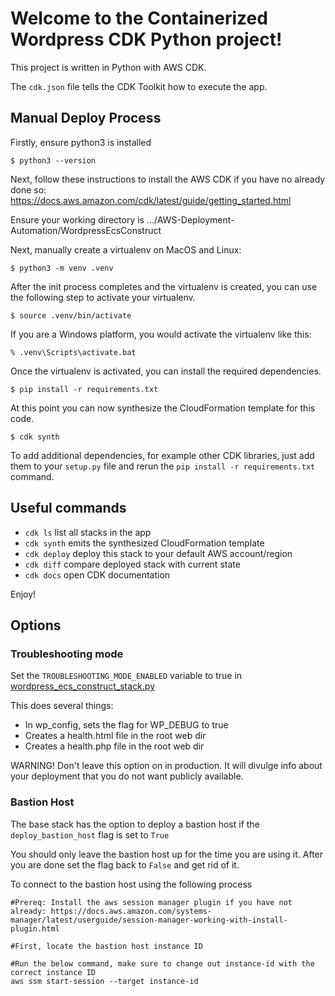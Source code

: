 
# Welcome to the Containerized Wordpress CDK Python project!

This project is written in Python with AWS CDK.

The `cdk.json` file tells the CDK Toolkit how to execute the app.

## Manual Deploy Process

Firstly, ensure python3 is installed

```
$ python3 --version
```

Next, follow these instructions to install the AWS CDK if you have no already done so:
https://docs.aws.amazon.com/cdk/latest/guide/getting_started.html

Ensure your working directory is .../AWS-Deployment-Automation/WordpressEcsConstruct

Next, manually create a virtualenv on MacOS and Linux:

```
$ python3 -m venv .venv
```

After the init process completes and the virtualenv is created, you can use the following
step to activate your virtualenv.

```
$ source .venv/bin/activate
```

If you are a Windows platform, you would activate the virtualenv like this:

```
% .venv\Scripts\activate.bat
```

Once the virtualenv is activated, you can install the required dependencies.

```
$ pip install -r requirements.txt
```

At this point you can now synthesize the CloudFormation template for this code.

```
$ cdk synth
```

To add additional dependencies, for example other CDK libraries, just add
them to your `setup.py` file and rerun the `pip install -r requirements.txt`
command.

## Useful commands

 * `cdk ls`          list all stacks in the app
 * `cdk synth`       emits the synthesized CloudFormation template
 * `cdk deploy`      deploy this stack to your default AWS account/region
 * `cdk diff`        compare deployed stack with current state
 * `cdk docs`        open CDK documentation

Enjoy!

## Options

### Troubleshooting mode
Set the `TROUBLESHOOTING_MODE_ENABLED` variable to true in [wordpress_ecs_construct_stack.py](AWS-Deployment-Automation/WordpressEcsConstruct/wordpress_ecs_construct/wordpress_ecs_construct_stack.py)

This does several things:
* In wp_config, sets the flag for WP_DEBUG to true
* Creates a health.html file in the root web dir
* Creates a health.php file in the root web dir

WARNING! Don't leave this option on in production. It will divulge info about your deployment that you do not want publicly available.

### Bastion Host
The base stack has the option to deploy a bastion host if the `deploy_bastion_host` flag is set to `True`

You should only leave the bastion host up for the time you are using it. After you are done set the flag back to `False` and get rid of it.

To connect to the bastion host using the following process
```
#Prereq: Install the aws session manager plugin if you have not already: https://docs.aws.amazon.com/systems-manager/latest/userguide/session-manager-working-with-install-plugin.html

#First, locate the bastion host instance ID

#Run the below command, make sure to change out instance-id with the correct instance ID
aws ssm start-session --target instance-id
```